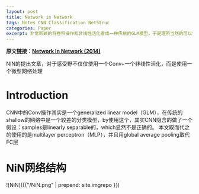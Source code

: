 ```yaml
---
layout: post
title: Network in Network
tags: Notes CNN Classification NetStruc
categories: Paper
excerpt: 非常新颖的将卷积操作和非线性活化看成一种传统的GLM模型，于是理所当然的可以使用传统的GLM的优化方法来对其进行优化，虽然现在看来实际的效率并不尽如人意，但是依然是一个很有趣的思路与改进方向
---
```


**原文链接：[Network In Network (2014)](https://arxiv.org/pdf/1312.4400.pdf)**

NIN的提出文章，对于感受野不仅仅使用一个Conv+一个非线性活化，而是使用一个微型网络处理

# Introduction

CNN中的Conv操作其实是一个generalized linear model（GLM），在传统的shallow的网络中是一个较差的分类模型，by使用这个，其实CNN隐含的做了一个假设：samples是linearly separable的，which显然不是正确的。
本文取而代之的使用的是multilayer perceptron（MLP），并且用global average pooling取代FC层

# NiN网络结构

![NiN]({{"/NiN.png" | prepend: site.imgrepo }})